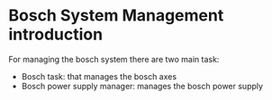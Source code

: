 # Bosch System Management introduction

For managing the bosch system there are two main task:

- Bosch task: that manages the bosch axes
- Bosch power supply manager: manages the bosch power supply
